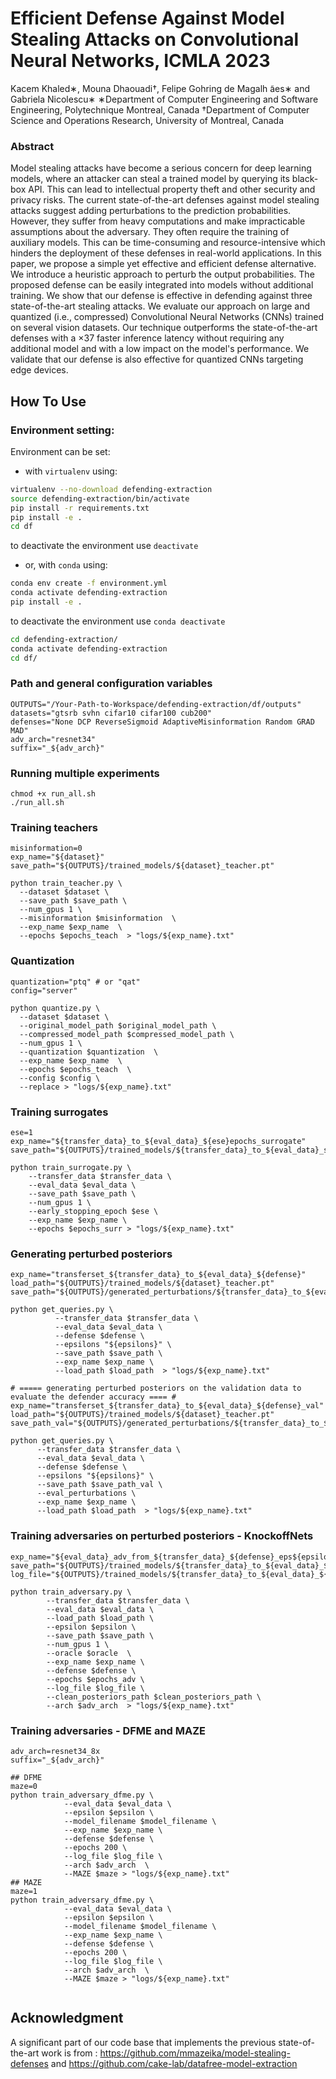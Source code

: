 # Efficient Defense Against Model Stealing Attacks on Convolutional Neural Networks, ICMLA 2023
Kacem Khaled∗, Mouna Dhaouadi†, Felipe Gohring de Magalh ̃aes∗ and Gabriela Nicolescu∗
∗Department of Computer Engineering and Software Engineering, Polytechnique Montreal, Canada
†Department of Computer Science and Operations Research, University of Montreal, Canada


### Abstract
Model stealing attacks have become a serious concern for deep learning models, where an attacker can steal a trained model by querying its black-box API. This can lead to intellectual property theft and other security and privacy risks. The current state-of-the-art defenses against model stealing attacks suggest adding perturbations to the prediction probabilities. However, they suffer from heavy computations and make impracticable assumptions about the adversary. They often require the training of auxiliary models. This can be time-consuming and resource-intensive which hinders the deployment of these defenses in real-world applications. In this paper, we propose a simple yet effective and efficient defense alternative. We introduce a heuristic approach to perturb the output probabilities. The proposed defense can be easily integrated into models without additional training. We show that our defense is effective in defending against three state-of-the-art stealing attacks. We evaluate our approach on large and quantized (i.e., compressed) Convolutional Neural Networks (CNNs) trained on several vision datasets. Our technique outperforms the state-of-the-art defenses with a ×37 faster inference latency without requiring any additional model and with a low impact on the model's performance. We validate that our defense is also effective for quantized CNNs targeting edge devices.



## How To Use
### Environment setting:

Environment can be set:
- with `virtualenv` using:

```bash
virtualenv --no-download defending-extraction
source defending-extraction/bin/activate   
pip install -r requirements.txt   
pip install -e .
cd df
```
to deactivate the environment use `deactivate`

- or, with `conda` using:
```bash
conda env create -f environment.yml
conda activate defending-extraction
pip install -e .

```

to deactivate the environment use `conda deactivate`


```bash
cd defending-extraction/
conda activate defending-extraction
cd df/
```

### Path and general configuration variables
```shell
OUTPUTS="/Your-Path-to-Workspace/defending-extraction/df/outputs" 
datasets="gtsrb svhn cifar10 cifar100 cub200" 
defenses="None DCP ReverseSigmoid AdaptiveMisinformation Random GRAD MAD"
adv_arch="resnet34"
suffix="_${adv_arch}"
```

### Running multiple experiments
```shell
chmod +x run_all.sh
./run_all.sh
```


### Training teachers
```shell
misinformation=0
exp_name="${dataset}"
save_path="${OUTPUTS}/trained_models/${dataset}_teacher.pt"

python train_teacher.py \
  --dataset $dataset \
  --save_path $save_path \
  --num_gpus 1 \
  --misinformation $misinformation  \
  --exp_name $exp_name  \
  --epochs $epochs_teach  > "logs/${exp_name}.txt"
```


### Quantization
```shell
quantization="ptq" # or "qat"
config="server"

python quantize.py \
  --dataset $dataset \
  --original_model_path $original_model_path \
  --compressed_model_path $compressed_model_path \
  --num_gpus 1 \
  --quantization $quantization  \
  --exp_name $exp_name  \
  --epochs $epochs_teach  \
  --config $config \
  --replace > "logs/${exp_name}.txt"
```

### Training surrogates
```shell
ese=1
exp_name="${transfer_data}_to_${eval_data}_${ese}epochs_surrogate"
save_path="${OUTPUTS}/trained_models/${transfer_data}_to_${eval_data}_surrogate_${ese}epochs.pt"

python train_surrogate.py \
    --transfer_data $transfer_data \
    --eval_data $eval_data \
    --save_path $save_path \
    --num_gpus 1 \
    --early_stopping_epoch $ese \
    --exp_name $exp_name \
    --epochs $epochs_surr > "logs/${exp_name}.txt"
```



### Generating perturbed posteriors 
```shell
exp_name="transferset_${transfer_data}_to_${eval_data}_${defense}"
load_path="${OUTPUTS}/trained_models/${dataset}_teacher.pt"
save_path="${OUTPUTS}/generated_perturbations/${transfer_data}_to_${eval_data}_${defense}.pkl"

python get_queries.py \
          --transfer_data $transfer_data \
          --eval_data $eval_data \
          --defense $defense \
          --epsilons "${epsilons}" \
          --save_path $save_path \
          --exp_name $exp_name \
          --load_path $load_path  > "logs/${exp_name}.txt"

# ===== generating perturbed posteriors on the validation data to evaluate the defender accuracy ==== #
exp_name="transferset_${transfer_data}_to_${eval_data}_${defense}_val"
load_path="${OUTPUTS}/trained_models/${dataset}_teacher.pt"
save_path_val="${OUTPUTS}/generated_perturbations/${transfer_data}_to_${eval_data}_${defense}_val.pkl"
  
python get_queries.py \
      --transfer_data $transfer_data \
      --eval_data $eval_data \
      --defense $defense \
      --epsilons "${epsilons}" \
      --save_path $save_path_val \
      --eval_perturbations \
      --exp_name $exp_name \
      --load_path $load_path  > "logs/${exp_name}.txt"
```



### Training adversaries on perturbed posteriors - KnockoffNets
```shell
exp_name="${eval_data}_adv_from_${transfer_data}_${defense}_eps${epsilon}${suffix}"
save_path="${OUTPUTS}/trained_models/${transfer_data}_to_${eval_data}_${defense}_eps${epsilon}${suffix}.pt"
log_file="${OUTPUTS}/trained_models/${transfer_data}_to_${eval_data}_${defense}${suffix}.json"

python train_adversary.py \
        --transfer_data $transfer_data \
        --eval_data $eval_data \
        --load_path $load_path \
        --epsilon $epsilon \
        --save_path $save_path \
        --num_gpus 1 \
        --oracle $oracle  \
        --exp_name $exp_name \
        --defense $defense \
        --epochs $epochs_adv \
        --log_file $log_file \
        --clean_posteriors_path $clean_posteriors_path \
        --arch $adv_arch  > "logs/${exp_name}.txt"
```


### Training adversaries - DFME and MAZE
```shell
adv_arch=resnet34_8x 
suffix="_${adv_arch}"

## DFME
maze=0
python train_adversary_dfme.py \
            --eval_data $eval_data \
            --epsilon $epsilon \
            --model_filename $model_filename \
            --exp_name $exp_name \
            --defense $defense \
            --epochs 200 \
            --log_file $log_file \
            --arch $adv_arch  \
            --MAZE $maze > "logs/${exp_name}.txt"
## MAZE
maze=1
python train_adversary_dfme.py \
            --eval_data $eval_data \
            --epsilon $epsilon \
            --model_filename $model_filename \
            --exp_name $exp_name \
            --defense $defense \
            --epochs 200 \
            --log_file $log_file \
            --arch $adv_arch  \
            --MAZE $maze > "logs/${exp_name}.txt"
           
```


## Acknowledgment

A significant part of our code base that implements the previous state-of-the-art work is from : https://github.com/mmazeika/model-stealing-defenses and https://github.com/cake-lab/datafree-model-extraction






